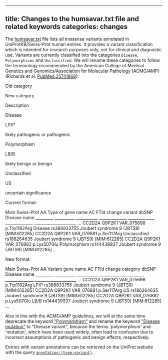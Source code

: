 
---
title: Changes to the humsavar.txt file and related keywords
categories: changes
---

The [humsavar.txt](http://www.uniprot.org/docs/humsavar) file lists all missense variants annotated in UniProtKB/Swiss-Prot human entries. It provides a variant classification which is intended for research purposes only, not for clinical and diagnostic use. Variants are currently classified into the categories `Disease`, `Polymorphisms` and `Unclassified`. We will rename these categories to follow the terminology recommended by the American College of Medical Genetics and Genomics/Association for Molecular Pathology (ACMG/AMP) (Richards et al. [PubMed:25741868](https://pubmed.ncbi.nlm.nih.gov/25741868/)):

Old category

New category

Description

Disease

LP/P

likely pathogenic or pathogenic

Polymorphism

LB/B

likely benign or benign

Unclassified

US

uncertain significance

Current format:

Main      Swiss-Prot             AA             Type of
gene name AC         FTId        change         variant       dbSNP          Disease name
\_\_\_\_\_\_\_\_\_ \_\_\_\_\_\_\_\_\_\_ \_\_\_\_\_\_\_\_\_\_\_ \_\_\_\_\_\_\_\_\_\_\_\_\_\_ \_\_\_\_\_\_\_\_\_\_\_\_\_ \_\_\_\_\_\_\_\_\_\_\_\_\_\_ \_\_\_\_\_\_\_\_\_\_\_\_\_\_\_\_\_\_\_\_\_
...
CC2D2A    Q9P2K1     VAR\_075698  p.Trp1182Arg   Disease       rs386833755    Joubert syndrome 9 (JBTS9) \[MIM:612285\]
CC2D2A    Q9P2K1     VAR\_076881  p.Ser117Arg    Unclassified  rs186264635    Joubert syndrome 9 (JBTS9) \[MIM:612285\]
CC2D2A    Q9P2K1     VAR\_076882  p.Lys507Glu    Polymorphism  rs144439937    Joubert syndrome 9 (JBTS9) \[MIM:612285\]
...

New format:

Main      Swiss-Prot             AA             Variant
gene name AC         FTId        change         category dbSNP          Disease name
\_\_\_\_\_\_\_\_\_ \_\_\_\_\_\_\_\_\_\_ \_\_\_\_\_\_\_\_\_\_\_ \_\_\_\_\_\_\_\_\_\_\_\_\_\_ \_\_\_\_\_\_\_\_ \_\_\_\_\_\_\_\_\_\_\_\_\_\_ \_\_\_\_\_\_\_\_\_\_\_\_\_\_\_\_\_\_\_\_\_
...
CC2D2A    Q9P2K1     VAR\_075698  p.Trp1182Arg   LP/P     rs386833755    Joubert syndrome 9 (JBTS9) \[MIM:612285\]
CC2D2A    Q9P2K1     VAR\_076881  p.Ser117Arg    US       rs186264635    Joubert syndrome 9 (JBTS9) \[MIM:612285\]
CC2D2A    Q9P2K1     VAR\_076882  p.Lys507Glu    LB/B     rs144439937    Joubert syndrome 9 (JBTS9) \[MIM:612285\]
...

Also in line with the ACMG/AMP guidelines, we will at the same time deprecate the keyword ["Polymorphism"](http://www.uniprot.org/keywords/KW%2D0621) and rename the keyword ["Disease mutation"](http://www.uniprot.org/keywords/KW%2D0225) to "Disease variant", because the terms 'polymorphism' and 'mutation', which have been used widely, often lead to confusion due to incorrect assumptions of pathogenic and benign effects, respectively.

Entries with variant annotations can be retrieved on the UniProt website with the query [`annotation:(type:variant)`](http://www.uniprot.org/uniprot/?query=annotation:%28type:variant%29).
        